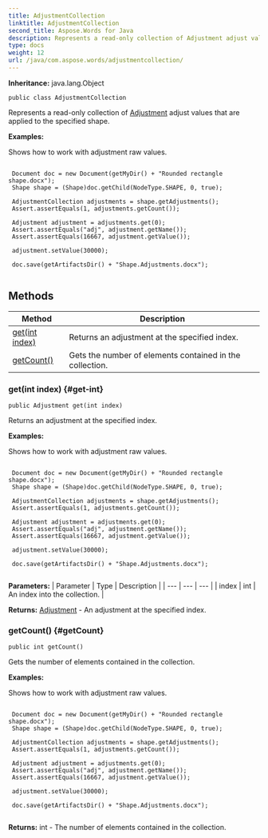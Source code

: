 ```yaml
---
title: AdjustmentCollection
linktitle: AdjustmentCollection
second_title: Aspose.Words for Java
description: Represents a read-only collection of Adjustment adjust values that are applied to the specified shape in Java.
type: docs
weight: 12
url: /java/com.aspose.words/adjustmentcollection/
---
```


**Inheritance:**
java.lang.Object
```
public class AdjustmentCollection
```

Represents a read-only collection of [Adjustment](../../com.aspose.words/adjustment/) adjust values that are applied to the specified shape.

 **Examples:** 

Shows how to work with adjustment raw values.

```

 Document doc = new Document(getMyDir() + "Rounded rectangle shape.docx");
 Shape shape = (Shape)doc.getChild(NodeType.SHAPE, 0, true);

 AdjustmentCollection adjustments = shape.getAdjustments();
 Assert.assertEquals(1, adjustments.getCount());

 Adjustment adjustment = adjustments.get(0);
 Assert.assertEquals("adj", adjustment.getName());
 Assert.assertEquals(16667, adjustment.getValue());

 adjustment.setValue(30000);

 doc.save(getArtifactsDir() + "Shape.Adjustments.docx");
 
```
## Methods

| Method | Description |
| --- | --- |
| [get(int index)](#get-int) | Returns an adjustment at the specified index. |
| [getCount()](#getCount) | Gets the number of elements contained in the collection. |
### get(int index) {#get-int}
```
public Adjustment get(int index)
```


Returns an adjustment at the specified index.

 **Examples:** 

Shows how to work with adjustment raw values.

```

 Document doc = new Document(getMyDir() + "Rounded rectangle shape.docx");
 Shape shape = (Shape)doc.getChild(NodeType.SHAPE, 0, true);

 AdjustmentCollection adjustments = shape.getAdjustments();
 Assert.assertEquals(1, adjustments.getCount());

 Adjustment adjustment = adjustments.get(0);
 Assert.assertEquals("adj", adjustment.getName());
 Assert.assertEquals(16667, adjustment.getValue());

 adjustment.setValue(30000);

 doc.save(getArtifactsDir() + "Shape.Adjustments.docx");
 
```

**Parameters:**
| Parameter | Type | Description |
| --- | --- | --- |
| index | int | An index into the collection. |

**Returns:**
[Adjustment](../../com.aspose.words/adjustment/) - An adjustment at the specified index.
### getCount() {#getCount}
```
public int getCount()
```


Gets the number of elements contained in the collection.

 **Examples:** 

Shows how to work with adjustment raw values.

```

 Document doc = new Document(getMyDir() + "Rounded rectangle shape.docx");
 Shape shape = (Shape)doc.getChild(NodeType.SHAPE, 0, true);

 AdjustmentCollection adjustments = shape.getAdjustments();
 Assert.assertEquals(1, adjustments.getCount());

 Adjustment adjustment = adjustments.get(0);
 Assert.assertEquals("adj", adjustment.getName());
 Assert.assertEquals(16667, adjustment.getValue());

 adjustment.setValue(30000);

 doc.save(getArtifactsDir() + "Shape.Adjustments.docx");
 
```

**Returns:**
int - The number of elements contained in the collection.
